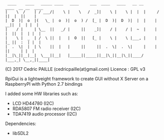      ____    ____   _____ ____   ____     ___  ____   ____   __ __       ____  __ __  ____ 
    |    \  /    | / ___/|    \ |    \   /  _]|    \ |    \ |  |  |     /    ||  |  ||    |
    |  D  )|  o  |(   \_ |  o  )|  o  ) /  [_ |  D  )|  D  )|  |  |    |   __||  |  | |  | 
    |    / |     | \__  ||   _/ |     ||    _]|    / |    / |  ~  |    |  |  ||  |  | |  | 
    |    \ |  _  | /  \ ||  |   |  O  ||   [_ |    \ |    \ |___, |    |  |_ ||  :  | |  | 
    |  .  \|  |  | \    ||  |   |     ||     ||  .  \|  .  \|     |    |     ||     | |  | 
    |__|\_||__|__|  \___||__|   |_____||_____||__|\_||__|\_||____/     |___,_| \__,_||____|


(C) 2017 Cedric PAILLE (cedricpaille(at)gmail.com)
Licence : GPL v3

RpiGui is a lightweight framework to create GUI without X Server on a RaspberryPI with Python 2.7 bindings

I added some HW libraries such as:
* LCD HD44780 (I2C)
* RDA5807 FM radio receiver (I2C)
* TDA7419 audio processor (I2C)

Dependencies:
* libSDL2

